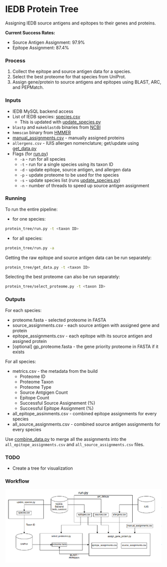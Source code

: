 # IEDB Protein Tree 

Assigning IEDB source antigens and epitopes to their genes and proteins.

<b>Current Success Rates:</b>
- Source Antigen Assignment: 97.9%
- Epitope Assignment: 87.4%


### Process
1. Collect the epitope and source antigen data for a species.
2. Select the best proteome for that species from UniProt.
3. Assign gene/protein to source antigens and epitopes using BLAST, ARC, and PEPMatch.


### Inputs
- IEDB MySQL backend access
- List of IEDB species: [species.csv](data/species.tsv)
    - This is updated with [update_species.py](protein_tree/update_species.py)
- `blastp` and `makeblastdb` binaries from [NCBI](https://ftp.ncbi.nlm.nih.gov/blast/executables/blast+/LATEST/)
- `hmmscan` binary from [HMMER](http://eddylab.org/software/hmmer/)
- [manual_assignments.csv](data/manual_assignments.tsv) - manually assigned proteins
- `allergens.csv` - IUIS allergen nomenclature; get/update using [get_data.py](protein_tree/get_data.py)
- Flags (for [run.py](protein_tree/run.py))
    - `-a` - run for all species
    - `-t` - run for a single species using its taxon ID
    - `-d` - update epitope, source antigen, and allergen data
    - `-p` - update proteome to be used for the species
    - `-s` - update species list (runs [update_species.py](protein_tree/update_species.py))
    - `-n` - number of threads to speed up source antigen assignment


### Running

To run the entire pipeline:

- for one species:
```bash
protein_tree/run.py -t <taxon ID>
```
- for all species:
```bash
protein_tree/run.py -a
```

Getting the raw epitope and source antigen data can be run separately:

```bash
protein_tree/get_data.py -t <taxon ID>
```

Selecting the best proteome can also be run separately:

```bash
protein_tree/select_proteome.py -t <taxon ID>
```


### Outputs

For each species:
- proteome.fasta - selected proteome in FASTA
- source_assignments.csv - each source antigen with assigned gene and protein
- epitope_assignments.csv - each epitope with its source antigen and assigned protein
- [optional] gp_proteome.fasta - the gene priority proteome in FASTA if it exists

For all species:
- metrics.csv - the metadata from the build
    - Proteome ID
    - Proteome Taxon
    - Proteome Type
    - Source Antgigen Count
    - Epitope Count
    - Successful Source Assignement (%)
    - Successful Epitope Assignment (%)
- all_epitope_assinments.csv - combined epitope assignments for every species
- all_source_assignments.csv - combined source antigen assignments for every species

Use [combine_data.py](protein_tree/combine_data.py) to merge all the assignments into the `all_epitope_assignments.csv` and `all_source_assignments.csv` files.


### TODO
- Create a tree for visualization


### Workflow

<p align="center">
  <img src="docs/workflow.png">
</p>